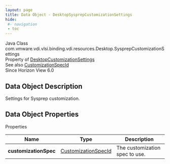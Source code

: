 ```yaml
---
layout: page
title: Data Object - DesktopSysprepCustomizationSettings
hide:
 #- navigation
 - toc
---
```






Java Class
    com.vmware.vdi.vlsi.binding.vdi.resources.Desktop.SysprepCustomizationSettings  
Property of
     [DesktopCustomizationSettings](vdi.resources.Desktop.CustomizationSettings.md#field_detail)  
See also
     [CustomizationSpecId](vdi.entity.CustomizationSpecId.md)  
Since 
    Horizon View 6.0

## Data Object Description 

Settings for Sysprep customization. 

## Data Object Properties

Properties

Name |  Type |  Description   
---|---|---  
**customizationSpec**| [CustomizationSpecId](vdi.entity.CustomizationSpecId.md)|  The customization spec to use.   
  
  
  
   
  
  


